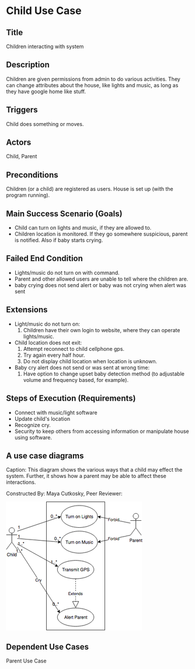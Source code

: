 # Child Use Case

## Title
Children interacting with system

## Description
Children are given permissions from admin to do various activities. They can change attributes about the house, like lights and music, as long as they have google home like stuff.

## Triggers
Child does something or moves.

## Actors
Child, Parent

## Preconditions
Children (or a child) are registered as users. House is set up (with the program running).

## Main Success Scenario (Goals)
- Child can turn on lights and music, if they are allowed to.
- Children location is monitored. If they go somewhere suspicious, parent is notified. Also if baby starts crying.

## Failed End Condition
- Lights/music do not turn on with command.
- Parent and other allowed users are unable to tell where the children are.
- baby crying does not send alert or baby was not crying when alert was sent

## Extensions
- Light/music do not turn on:
    1. Children have their own login to website, where they can operate lights/music.
- Child location does not exit:
    1. Attempt reconnect to child cellphone gps.
    2. Try again every half hour.
    3. Do not display child location when location is unknown.
- Baby cry alert does not send or was sent at wrong time:
    1. Have option to change upset baby detection method (to adjustable volume and frequency based, for example).

## Steps of Execution (Requirements)
- Connect with music/light software
- Update child's location
- Recognize cry.
- Security to keep others from accessing information or manipulate house using software.

## A use case diagrams
Caption: This diagram shows the various ways that a child may effect the system. Further, it shows how a parent may be able to affect these interactions.

Constructed By: Maya Cutkosky,
Peer Reviewer:

<img src="KidUseCase.png">

## Dependent Use Cases
Parent Use Case
